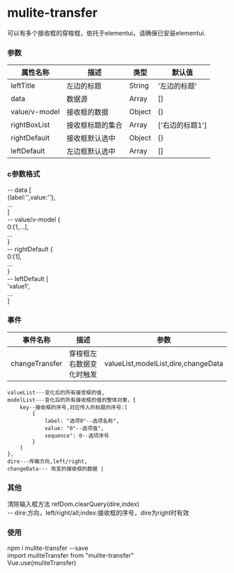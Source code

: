 <!--
 * @Author: zfz
 * @Date: 2021-11-12 14:16:29
 * @LastEditors: zfz
 * @LastEditTime: 2021-11-18 11:16:51
 * @Description: update
-->
# mulite-transfer
可以有多个接收框的穿梭框，依托于elementui，请确保已安装elementui.

### 参数
|  属性名称|  描述 | 类型 | 默认值 |
| --- | --- | --- | --- |
| leftTitle | 左边的标题 | String | '左边的标题' |
| data | 数据源 | Array | [] |
| value/v-model | 接收框的数据 | Object | {} |
| rightBoxList | 接收框标题的集合  | Array | ['右边的标题1'] |
| rightDefault | 接收框默认选中  | Object | {} |
| leftDefault | 左边框默认选中  | Array | [] |  
### c参数格式
--  data [  
        {label:'',value:''},  
        ...  
    ]  
--  value/v-model {  
        0:[1,...],  
        ...  
    }  
--  rightDefault {  
        0:[1],  
        ...  
    }  
-- leftDefault [  
        'value1',  
        ...  
    ]

### 事件

|  事件名称|  描述  | 参数 |
| --- | --- | --- |
| changeTransfer | 穿梭框左右数据变化时触发 |   valueList,modelList,dire,changeData  
    valueList---变化后的所有接受框的值,
    modelList---变化后的所有接收框的值的整体对象，{  
        key--接收框的序号,对应传入的标题的序号:[  
            {  
                label: "选项0"--选项名称",  
                value: "0"--选项值",  
                sequence": 0--选项序号  
            }  
        ]  
    },  
    dire---传输方向,left/right,  
    changeData--- 改变的接收框的数据 |

### 其他
清除输入框方法 refDom.clearQuery(dire,index)  
-- dire:方向，left/right/all;index:接收框的序号，dire为right时有效

### 使用
npm i mulite-transfer --save  
import muliteTransfer from "mulite-transfer"  
Vue.use(muliteTransfer)